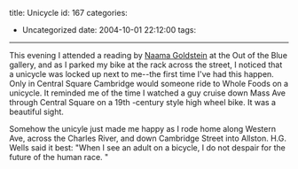 title: Unicycle
id: 167
categories:
  - Uncategorized
date: 2004-10-01 22:12:00
tags:
---

This evening  I attended a reading by [Naama Goldstein](http://www.naamagoldstein.com/) at the Out of the Blue gallery, and as I parked my bike at the rack across the street, I noticed that a unicycle was locked up next to me--the first time I've had this happen. Only in Central Square Cambridge would someone ride to Whole Foods on a unicycle. It reminded me of the time I watched a guy cruise down Mass Ave through Central Square on a 19th -century style high wheel bike.  It was a beautiful sight.

Somehow the unicyle just made me happy as I rode home along Western Ave, across the Charles River, and down Cambridge Street into Allston.
H.G. Wells said it best:  &quot;When I see an adult on a bicycle, I do not despair for the future of the human race. &quot;
<!--break-->